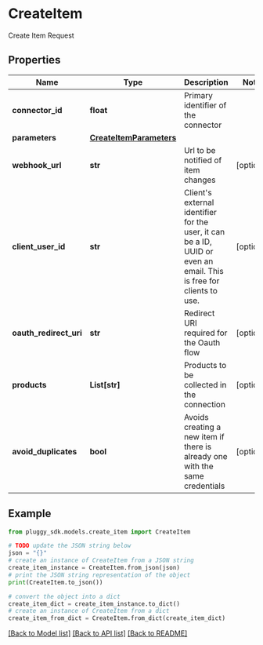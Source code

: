 # CreateItem

Create Item Request

## Properties

Name | Type | Description | Notes
------------ | ------------- | ------------- | -------------
**connector_id** | **float** | Primary identifier of the connector | 
**parameters** | [**CreateItemParameters**](CreateItemParameters.md) |  | 
**webhook_url** | **str** | Url to be notified of item changes | [optional] 
**client_user_id** | **str** | Client&#39;s external identifier for the user, it can be a ID, UUID or even an email. This is free for clients to use. | [optional] 
**oauth_redirect_uri** | **str** | Redirect URI required for the Oauth flow | [optional] 
**products** | **List[str]** | Products to be collected in the connection | [optional] 
**avoid_duplicates** | **bool** | Avoids creating a new item if there is already one with the same credentials | [optional] 

## Example

```python
from pluggy_sdk.models.create_item import CreateItem

# TODO update the JSON string below
json = "{}"
# create an instance of CreateItem from a JSON string
create_item_instance = CreateItem.from_json(json)
# print the JSON string representation of the object
print(CreateItem.to_json())

# convert the object into a dict
create_item_dict = create_item_instance.to_dict()
# create an instance of CreateItem from a dict
create_item_from_dict = CreateItem.from_dict(create_item_dict)
```
[[Back to Model list]](../README.md#documentation-for-models) [[Back to API list]](../README.md#documentation-for-api-endpoints) [[Back to README]](../README.md)



